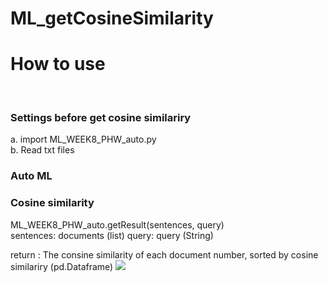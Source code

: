 # ML_getCosineSimilarity

<H1>How to use</H1> <br>
<H3>Settings before get cosine similariry</H3>
a. import ML_WEEK8_PHW_auto.py<br>
b. Read txt files <br>

<H3>Auto ML</H3>
<H3>Cosine similarity</H3>
ML_WEEK8_PHW_auto.getResult(sentences, query)<br>
sentences: documents (list)
query: query (String)


return : The consine similarity of each document number, sorted by cosine similariry (pd.Dataframe)
<img  src="https://user-images.githubusercontent.com/74779311/141614155-f99be856-1edb-4cda-852c-534cb4aaa82b.png"/>
